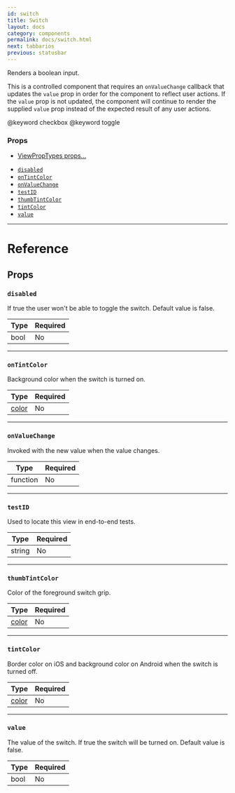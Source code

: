 ```yaml
---
id: switch
title: Switch
layout: docs
category: components
permalink: docs/switch.html
next: tabbarios
previous: statusbar
---
```

Renders a boolean input.

This is a controlled component that requires an `onValueChange` callback that
updates the `value` prop in order for the component to reflect user actions.
If the `value` prop is not updated, the component will continue to render
the supplied `value` prop instead of the expected result of any user actions.

@keyword checkbox
@keyword toggle

### Props

* [ViewPropTypes props...](docs/viewproptypes.html#props)
- [`disabled`](docs/switch.html#disabled)
- [`onTintColor`](docs/switch.html#ontintcolor)
- [`onValueChange`](docs/switch.html#onvaluechange)
- [`testID`](docs/switch.html#testid)
- [`thumbTintColor`](docs/switch.html#thumbtintcolor)
- [`tintColor`](docs/switch.html#tintcolor)
- [`value`](docs/switch.html#value)






---

# Reference

## Props

### `disabled`

If true the user won't be able to toggle the switch.
Default value is false.

| Type | Required |
| - | - |
| bool | No |




---

### `onTintColor`

Background color when the switch is turned on.

| Type | Required |
| - | - |
| [color](docs/colors.html) | No |




---

### `onValueChange`

Invoked with the new value when the value changes.

| Type | Required |
| - | - |
| function | No |




---

### `testID`

Used to locate this view in end-to-end tests.

| Type | Required |
| - | - |
| string | No |




---

### `thumbTintColor`

Color of the foreground switch grip.

| Type | Required |
| - | - |
| [color](docs/colors.html) | No |




---

### `tintColor`

Border color on iOS and background color on Android when the switch is turned off.

| Type | Required |
| - | - |
| [color](docs/colors.html) | No |




---

### `value`

The value of the switch.  If true the switch will be turned on.
Default value is false.

| Type | Required |
| - | - |
| bool | No |






